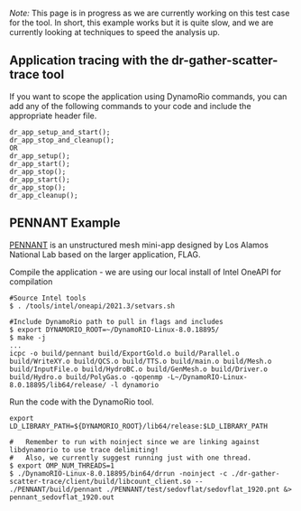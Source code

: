 *Note:* This page is in progress as we are currently working on this test case for the tool. In short, this example works but it is quite slow, and we are currently looking at techniques to speed the analysis up. 

## Application tracing with the dr-gather-scatter-trace tool

If you want to scope the application using DynamoRio commands, you can add any of the following commands to your code and include the appropriate header file.

```
dr_app_setup_and_start();
dr_app_stop_and_cleanup();
OR 
dr_app_setup();
dr_app_start();
dr_app_stop();
dr_app_start();
dr_app_stop();
dr_app_cleanup();
```


## PENNANT Example
[PENNANT](https://github.com/lanl/PENNANT) is an unstructured mesh mini-app designed by Los Alamos National Lab based on the larger application, FLAG. 

Compile the application - we are using our local install of Intel OneAPI for compilation

```
#Source Intel tools
$ . /tools/intel/oneapi/2021.3/setvars.sh

#Include DynamoRio path to pull in flags and includes
$ export DYNAMORIO_ROOT=~/DynamoRIO-Linux-8.0.18895/
$ make -j
...
icpc -o build/pennant build/ExportGold.o build/Parallel.o build/WriteXY.o build/QCS.o build/TTS.o build/main.o build/Mesh.o build/InputFile.o build/HydroBC.o build/GenMesh.o build/Driver.o build/Hydro.o build/PolyGas.o -qopenmp -L~/DynamoRIO-Linux-8.0.18895/lib64/release/ -l dynamorio
```

Run the code with the DynamoRio tool. 
```
export LD_LIBRARY_PATH=${DYNAMORIO_ROOT}/lib64/release:$LD_LIBRARY_PATH

#   Remember to run with noinject since we are linking against libdynamorio to use trace delimiting!
#   Also, we currently suggest running just with one thread.
$ export OMP_NUM_THREADS=1
$ ./DynamoRIO-Linux-8.0.18895/bin64/drrun -noinject -c ./dr-gather-scatter-trace/client/build/libcount_client.so -- ./PENNANT/build/pennant ./PENNANT/test/sedovflat/sedovflat_1920.pnt &> pennant_sedovflat_1920.out
```
